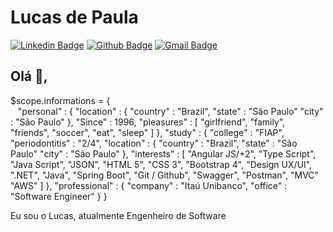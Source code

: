 # Lucas de Paula
[![Linkedin Badge](https://img.shields.io/badge/-LucasPaula-blue?style=flat-square&logo=Linkedin&logoColor=white&link=https://www.linkedin.com/in/lucascavalcantiads/)](https://www.linkedin.com/in/lucascavalcantiads/)
[![Github Badge](https://img.shields.io/badge/-Github-000?style=flat-square&logo=Github&logoColor=white&link=https://github.com/lucas-cavalcanti-ads)](https://github.com/lucas-cavalcanti-ads)
[![Gmail Badge](https://img.shields.io/badge/-lucas.tnv27@gmail.com-c14438?style=flat-square&logo=Gmail&logoColor=white&link=mailto:lucas.tnv27@gmail.com)](mailto:lucas.tnv27@gmail.com)
## Olá 👋, 

$scope.informations = { <br>
    &nbsp;&nbsp;&nbsp;"personal" : {
        "location" : {
            "country" : "Brazil",
            "state" : "São Paulo"
            "city" : "São Paulo"
        },
        "Since" : 1996,
        "pleasures" : [
            "girlfriend",
            "family",
            "friends",
            "soccer",
            "eat",
            "sleep"
        ] 
    },
    "study" : {
        "college" : "FIAP",
        "periodontitis" : "2/4",
        "location" : {
            "country" : "Brazil",
            "state" : "São Paulo"
            "city" : "São Paulo"
        },
        "interests" : [
            "Angular JS/+2",
            "Type Script",
            "Java Script",
            "JSON",
            "HTML 5",
            "CSS 3",
            "Bootstrap 4",
            "Design UX/UI",
            ".NET",
            "Java",
            "Spring Boot",
            "Git / Github",
            "Swagger",
            "Postman",
            "MVC"
            "AWS"
        ]
    },
    "professional" : {
        "company" : "Itaú Unibanco",
        "office" : "Software Engineer"
    }
}



Eu sou o Lucas, atualmente Engenheiro de Software 

